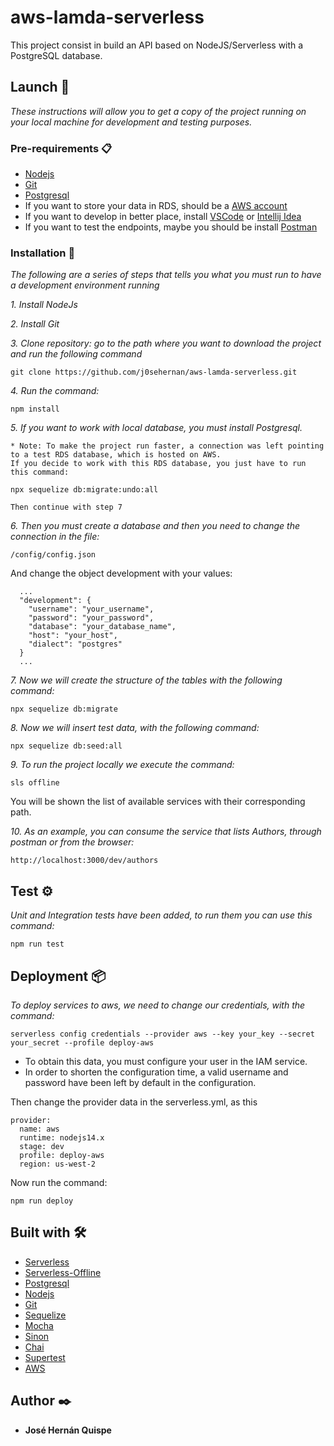 # aws-lamda-serverless
This project consist in build an API based on NodeJS/Serverless with a PostgreSQL database.

## Launch 🚀

_These instructions will allow you to get a copy of the project running on your local machine for development and testing purposes._

### Pre-requirements 📋

* [Nodejs](https://nodejs.org/en/download)
* [Git](https://git-scm.com/downloads)
* [Postgresql](https://www.postgresql.org/download)
* If you want to store your data in RDS, should be a [AWS account](https://aws.amazon.com/es/)
* If you want to develop in better place, install [VSCode](https://code.visualstudio.com/) or [Intellij Idea](https://www.jetbrains.com/es-es/idea/)
* If you want to test the endpoints, maybe you should be install [Postman](https://www.postman.com/downloads/)

### Installation 🔧

_The following are a series of steps that tells you what you must run to have a development environment running_

_1. Install NodeJs_

_2. Install Git_

_3. Clone repository: go to the path where you want to download the project and run the following command_

```
git clone https://github.com/j0sehernan/aws-lamda-serverless.git
```
_4. Run the command:_
```
npm install
```

_5. If you want to work with local database, you must install Postgresql._
```
* Note: To make the project run faster, a connection was left pointing to a test RDS database, which is hosted on AWS.
If you decide to work with this RDS database, you just have to run this command:

npx sequelize db:migrate:undo:all

Then continue with step 7
```

_6. Then you must create a database and then you need to change the connection in the file:_

```
/config/config.json
```
And change the object development with your values:
```
  ...
  "development": {
    "username": "your_username",
    "password": "your_password",
    "database": "your_database_name",
    "host": "your_host",
    "dialect": "postgres"
  }
  ...
```
_7. Now we will create the structure of the tables with the following command:_
```
npx sequelize db:migrate
```
_8. Now we will insert test data, with the following command:_
```
npx sequelize db:seed:all
```
_9. To run the project locally we execute the command:_
```
sls offline
```
You will be shown the list of available services with their corresponding path.

_10. As an example, you can consume the service that lists Authors, through postman or from the browser:_
```
http://localhost:3000/dev/authors
```

## Test ⚙️

_Unit and Integration tests have been added, to run them you can use this command:_

```
npm run test
```

## Deployment 📦

_To deploy services to aws, we need to change our credentials, with the command:_
```
serverless config credentials --provider aws --key your_key --secret your_secret --profile deploy-aws
```
* To obtain this data, you must configure your user in the IAM service.
* In order to shorten the configuration time, a valid username and password have been left by default in the configuration.

Then change the provider data in the serverless.yml, as this
```
provider:
  name: aws
  runtime: nodejs14.x
  stage: dev
  profile: deploy-aws
  region: us-west-2
```
Now run the command:
```
npm run deploy
```

## Built with 🛠️

* [Serverless](https://www.serverless.com/)
* [Serverless-Offline](https://github.com/dherault/serverless-offline)
* [Postgresql](https://www.postgresql.org)
* [Nodejs](https://nodejs.org/)
* [Git](https://git-scm.com)
* [Sequelize](https://sequelize.org/)
* [Mocha](https://mochajs.org/)
* [Sinon](https://sinonjs.org/)
* [Chai](https://www.chaijs.com/)
* [Supertest](https://github.com/visionmedia/supertest)
* [AWS](https://aws.amazon.com/es/)

## Author ✒️

* **José Hernán Quispe**
